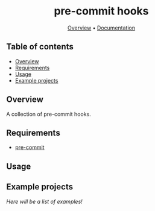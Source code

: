 <div align="center">

# pre-commit hooks

[Overview](#overview)
•
[Documentation](#documentation)

</div>

## Table of contents

- [Overview](#overview)
- [Requirements](#requirements)
- [Usage](#usage)
- [Example projects](#example-projects)

## Overview

A collection of pre-commit hooks.

## Requirements

- [pre-commit](https://pre-commit.com/)

## Usage

## Example projects

*Here will be a list of examples!*
